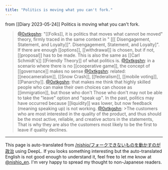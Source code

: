 ```yaml
---
title: "Politics is moving what you can't fork."
---
```


from  [[Diary 2023-05-24]]
Politics is moving what you can't fork.
> [@0xtkgshn](https://twitter.com/0xtkgshn/status/1661224655125090304?s=20): "[[Folks]], it is politics that moves what cannot be moved" theory, firmly traced in the same context in " [[[ Disengagement, Statement, and Loyalty]]". Disengagement, Statement, and Loyalty]". If there are enough [[options]], [[withdrawal]] is chosen, but if not, [[proposal]] has to be made. This is also the same as [[Carl Schmidt's]] [[Friendly Theory]] of what politics is.
> [@0xtkgshn](https://twitter.com/0xtkgshn/status/1661224896985452544?s=20): in a scenario where there is no [[cooperative game]], the concept of [[governance]] makes no sense
> [@0xtkgshn](https://twitter.com/0xtkgshn/status/1661225252138135552?s=20): related: [[neocameralism]], [[Snow Crash]], [[federalism]], [[mobile voting]], [[Panarchy]].
> [@0xtkgshn](https://twitter.com/0xtkgshn/status/1661227081131520002?s=20): that makes me think that highly skilled people who can make their own choices can choose as [[immigration]], but those who don't Those who don't may not be able to take the "leave" option and "speak up". In the past, politics may have occurred because [[liquidity]] was lower, but now feedback (meaning speaking up) is not working.
> [@0xtkgshn](https://twitter.com/0xtkgshn/status/1661227584821288962?s=20): >The customers who are most interested in the quality of the product, and thus should be the most active, reliable, and creative actors in the statements, That is why they are also the customers most likely to be the first to leave if quality declines.


---
This page is auto-translated from [/nishio/フォークできないものを動かすのが政治](https://scrapbox.io/nishio/フォークできないものを動かすのが政治) using DeepL. If you looks something interesting but the auto-translated English is not good enough to understand it, feel free to let me know at [@nishio_en](https://twitter.com/nishio_en). I'm very happy to spread my thought to non-Japanese readers.